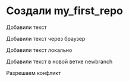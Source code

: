 # Создали my_first_repo

Добавили текст

Добавили текст через браузер

Добавили текст локально

Добавили текст в новой ветке newbranch

Разрешаем конфликт
